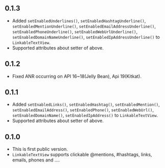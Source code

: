 ## 0.1.3
- Added `setEnabledUnderlines()`, `setEnabledHashtagUnderline()`, `setEnabledMentionUnderline()`, `setEnabledEmailAddressUnderline()`, `setEnabledPhoneUnderline()`, `setEnabledWebUrlUnderline()`, `setEnabledDomainNameUnderline()`, `setEnabledIpAddressUnderline()` to `LinkableTextView`.
- Supported attributes about setter of above.

## 0.1.2
- Fixed ANR occurring on API 16~18(Jelly Bean), Api 19(Kitkat).

## 0.1.1
- Added `setEnabledLinks()`, `setEnabledHashtag()`, `setEnabledMention()`, `setEnabledEmailAddress()`, `setEnabledPhone()`, `setEnabledWebUrl()`, `setEnabledDomainName()`, `setEnabledIpAddress()` to `LinkableTextView`.
- Supported attributes about setter of above.

## 0.1.0
- This is first public version.
- `LinkableTextView` supports clickable @mentions, #hashtags, links, emails, phones and ....